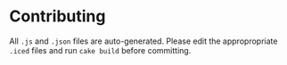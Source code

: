 



Contributing
============
All `.js` and `.json` files are auto-generated. Please edit the appropropriate `.iced` files and run `cake build` before committing.